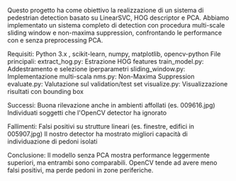 Questo progetto ha come obiettivo la realizzazione di un sistema di pedestrian detection basato su LinearSVC, HOG descriptor e PCA. Abbiamo implementato un sistema completo di detection con procedura multi-scale sliding window e non-maxima suppression, confrontando le performance con e senza preprocessing PCA.

Requisiti: Python 3.x , scikit-learn, numpy, matplotlib, opencv-python
File principali: 
  extract_hog.py: Estrazione HOG features
  train_model.py: Addestramento e selezione iperparametri
  sliding_window.py: Implementazione multi-scala
  nms.py: Non-Maxima Suppression
  evaluate.py: Valutazione sul validation/test set
  visualize.py: Visualizzazione risultati con bounding box
  
  
Successi:    Buona rilevazione anche in ambienti affollati (es. 009616.jpg)
             Individuati soggetti che l'OpenCV detector ha ignorato

Fallimenti:  Falsi positivi su strutture lineari (es. finestre, edifici in 005907.jpg)
             Il nostro detector ha mostrato migliori capacità di individuazione di pedoni isolati


Conclusione: Il modello senza PCA mostra performance leggermente superiori, ma entrambi sono comparabili.
             OpenCV tende ad avere meno falsi positivi, ma perde pedoni in zone periferiche.

